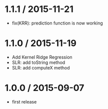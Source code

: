 1.1.1 / 2015-11-21
==================

* fix(KRR): prediction function is now working

1.1.0 / 2015-11-19
==================

* Add Kernel Ridge Regression
* SLR: add toString method
* SLR: add computeX method

1.0.0 / 2015-09-07
==================

* first release
